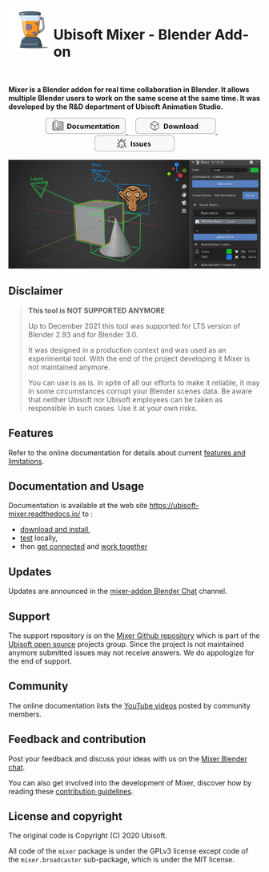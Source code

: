 <img align="left" width="auto" height="auto" src="doc/images/Logo_90_A.png">

# Ubisoft Mixer - Blender Add-on

</br>

**Mixer is a Blender addon for real time collaboration in Blender. It allows multiple Blender users to work on the same scene at the same time.
 It was developed by the R&D department of Ubisoft Animation Studio.**

<p align="center">
  <a href="https://ubisoft-mixer.readthedocs.io" title="Consult the online documentation" target="_blank">
  <img src="doc/images/Documentation.png" width="160" />
  </a>
  &nbsp;&nbsp;&nbsp;
  <a href="https://github.com/ubisoft/mixer/releases/latest" title="Download latest version">
  <img src="doc/images/Download.png" width="160" />
  </a>
  &nbsp;&nbsp;&nbsp;
  <a href="https://github.com/ubisoft/mixer/issues" title="Report and follow issues">
  <img src="doc/images/Issues.png" width="160" />
  </a>
</p>



![Mixer screenshot](docs/img/home_mixer.png)

## Disclaimer
>**This tool is NOT SUPPORTED ANYMORE**
>
>Up to December 2021 this tool was supported for LTS version of Blender 2.93 and for Blender 3.0.
>
>It was designed in a production context and was used as an experimental tool. With the end of the project developing it Mixer is not maintained anymore.
>
>You can use is as is. In spite of all our efforts to make it reliable, it may in some circumstances corrupt your Blender scenes data.
Be aware that neither Ubisoft nor Ubisoft employees can be taken as responsible in such cases. Use it at your own risks.
>

## Features

Refer to the online documentation for details about current [features and limitations](https://ubisoft-mixer.readthedocs.io/en/latest/getting-started/features.html).

## Documentation and Usage

Documentation is available at the web site https://ubisoft-mixer.readthedocs.io/ to :

- [download and install](https://ubisoft-mixer.readthedocs.io/en/latest/getting-started/install.html),
- [test](https://ubisoft-mixer.readthedocs.io/en/latest/getting-started/first-steps.html) locally,
- then [get connected](https://ubisoft-mixer.readthedocs.io/en/latest/collaborate/get-connected.html) and [work together](https://ubisoft-mixer.readthedocs.io/en/latest/collaborate/work-together.html)

## Updates

Updates are announced in the [mixer-addon Blender Chat](https://blender.chat/channel/mixer-addon) channel.

## Support

The support repository is on the [Mixer Github repository](https://github.com/ubisoft/mixer) which is part of the [Ubisoft open source](https://github.com/ubisoft) projects group.
Since the project is not maintained anymore submitted issues may not receive answers. We do appologize for the end of support.

## Community

The online documentation lists the [YouTube videos](https://ubisoft-mixer.readthedocs.io/en/latest/community/on_youtube.html) posted by community members.

## Feedback and contribution

Post your feedback and discuss your ideas with us on the [Mixer Blender chat](https://blender.chat/channel/mixer-addon).

You can also get involved into the development of Mixer, discover how by reading these [contribution guidelines](doc/README.md).

## License and copyright

The original code is Copyright (C) 2020 Ubisoft.

All code of the `mixer` package is under the GPLv3 license except code of the `mixer.broadcaster` sub-package, which is under the MIT license.

